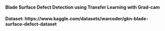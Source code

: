 <h4> Blade Surface Defect Detection using Transfer Learning with Grad-cam</h4>
<h4> Dataset: https://www.kaggle.com/datasets/warcoder/gkn-blade-surface-defect-dataset</h4>

